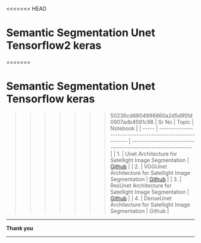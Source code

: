 <<<<<<< HEAD
# Semantic Segmentation Unet Tensorflow2 keras
=======
# Semantic Segmentation Unet Tensorflow keras
>>>>>>> 50236cd6804998860a2d5d95fd0907adb4591c98
| Sr No | Topic                                                    | Notebook                                                     |
| ----- | -------------------------------------------------------- | ------------------------------------------------------------ |
| 1.    | Unet Architecture for Satellight Image Segmentation      | [Github](https://nbviewer.jupyter.org/github/ashishpatel26/Semantic-Segmentation-Unet-Tensorflow-keras/blob/main/Notebooks/Unet.ipynb) |
| 2.    | VGGUnet Architecture for Satellight Image Segmentation   | [Github](https://nbviewer.jupyter.org/github/ashishpatel26/Semantic-Segmentation-Unet-Tensorflow-keras/blob/main/Notebooks/VggUnet.ipynb) |
| 3.    | ResUnet Architecture for Satellight Image Segmentation   | [Github](https://nbviewer.jupyter.org/github/ashishpatel26/Semantic-Segmentation-Unet-Tensorflow-keras/blob/main/Notebooks/Resunet.ipynb) |
| 4.    | DenseUnet Architecture for Satellight Image Segmentation | Github                                                       |

---

**Thank you**

---


